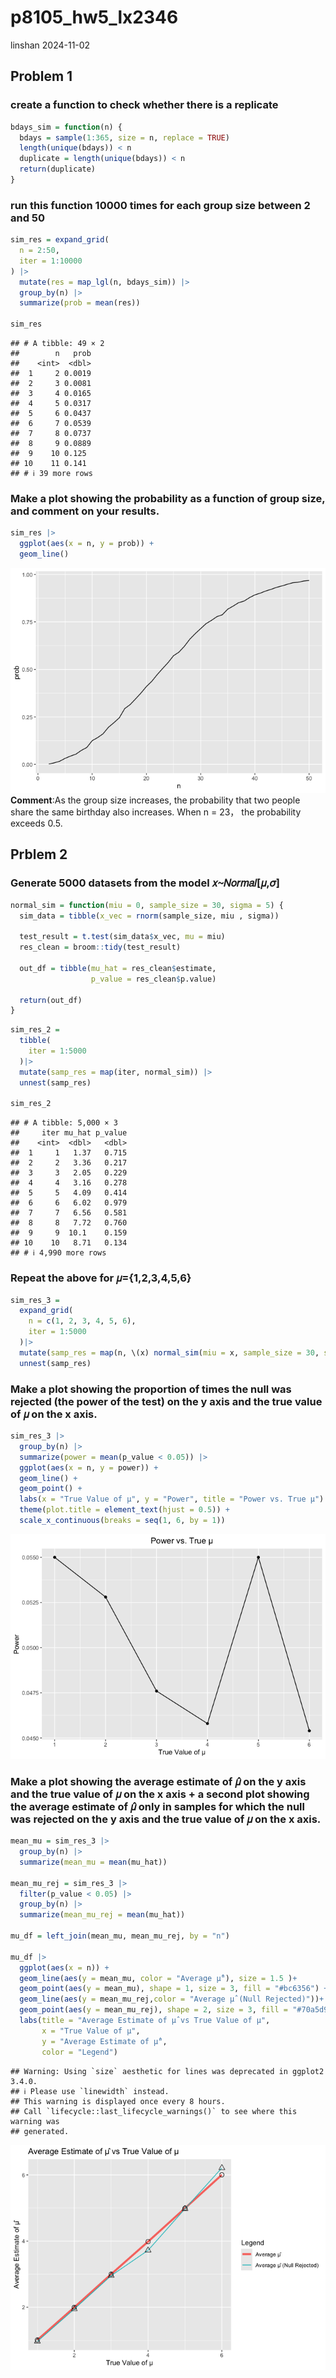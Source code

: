 p8105_hw5_lx2346
================
linshan
2024-11-02

## Problem 1

### create a function to check whether there is a replicate

``` r
bdays_sim = function(n) {
  bdays = sample(1:365, size = n, replace = TRUE)
  length(unique(bdays)) < n
  duplicate = length(unique(bdays)) < n
  return(duplicate)
}
```

### run this function 10000 times for each group size between 2 and 50

``` r
sim_res = expand_grid(
  n = 2:50,
  iter = 1:10000
) |>
  mutate(res = map_lgl(n, bdays_sim)) |>
  group_by(n) |>
  summarize(prob = mean(res))

sim_res
```

    ## # A tibble: 49 × 2
    ##        n   prob
    ##    <int>  <dbl>
    ##  1     2 0.0019
    ##  2     3 0.0081
    ##  3     4 0.0165
    ##  4     5 0.0317
    ##  5     6 0.0437
    ##  6     7 0.0539
    ##  7     8 0.0737
    ##  8     9 0.0889
    ##  9    10 0.125 
    ## 10    11 0.141 
    ## # ℹ 39 more rows

### Make a plot showing the probability as a function of group size, and comment on your results.

``` r
sim_res |>
  ggplot(aes(x = n, y = prob)) +
  geom_line()
```

![](p8105_hw5_lx2346_files/figure-gfm/unnamed-chunk-4-1.png)<!-- -->  
**Comment**:As the group size increases, the probability that two people
share the same birthday also increases. When n = 23， the probability
exceeds 0.5.

## Prblem 2

### Generate 5000 datasets from the model 𝑥∼𝑁𝑜𝑟𝑚𝑎𝑙\[𝜇,𝜎\]

``` r
normal_sim = function(miu = 0, sample_size = 30, sigma = 5) {
  sim_data = tibble(x_vec = rnorm(sample_size, miu , sigma))
  
  test_result = t.test(sim_data$x_vec, mu = miu)
  res_clean = broom::tidy(test_result)
  
  out_df = tibble(mu_hat = res_clean$estimate,
                  p_value = res_clean$p.value)
  
  return(out_df)
}
```

``` r
sim_res_2 = 
  tibble(
    iter = 1:5000
  )|>
  mutate(samp_res = map(iter, normal_sim)) |>
  unnest(samp_res)

sim_res_2
```

    ## # A tibble: 5,000 × 3
    ##     iter mu_hat p_value
    ##    <int>  <dbl>   <dbl>
    ##  1     1   1.37   0.715
    ##  2     2   3.36   0.217
    ##  3     3   2.05   0.229
    ##  4     4   3.16   0.278
    ##  5     5   4.09   0.414
    ##  6     6   6.02   0.979
    ##  7     7   6.56   0.581
    ##  8     8   7.72   0.760
    ##  9     9  10.1    0.159
    ## 10    10   8.71   0.134
    ## # ℹ 4,990 more rows

### Repeat the above for 𝜇={1,2,3,4,5,6}

``` r
sim_res_3 = 
  expand_grid(
    n = c(1, 2, 3, 4, 5, 6),
    iter = 1:5000
  )|>
  mutate(samp_res = map(n, \(x) normal_sim(miu = x, sample_size = 30, sigma = 5))) |>
  unnest(samp_res)
```

### Make a plot showing the proportion of times the null was rejected (the power of the test) on the y axis and the true value of 𝜇 on the x axis.

``` r
sim_res_3 |>
  group_by(n) |>
  summarize(power = mean(p_value < 0.05)) |>
  ggplot(aes(x = n, y = power)) +
  geom_line() +
  geom_point() +
  labs(x = "True Value of μ", y = "Power", title = "Power vs. True μ") +
  theme(plot.title = element_text(hjust = 0.5)) +
  scale_x_continuous(breaks = seq(1, 6, by = 1))
```

![](p8105_hw5_lx2346_files/figure-gfm/unnamed-chunk-8-1.png)<!-- -->

### Make a plot showing the average estimate of 𝜇̂ on the y axis and the true value of 𝜇 on the x axis + a second plot showing the average estimate of 𝜇̂ only in samples for which the null was rejected on the y axis and the true value of 𝜇 on the x axis.

``` r
mean_mu = sim_res_3 |>
  group_by(n) |>
  summarize(mean_mu = mean(mu_hat))

mean_mu_rej = sim_res_3 |>
  filter(p_value < 0.05) |>
  group_by(n) |>
  summarize(mean_mu_rej = mean(mu_hat))

mu_df = left_join(mean_mu, mean_mu_rej, by = "n")

mu_df |>
  ggplot(aes(x = n)) +
  geom_line(aes(y = mean_mu, color = "Average μ̂"), size = 1.5 )+
  geom_point(aes(y = mean_mu), shape = 1, size = 3, fill = "#bc6356") +
  geom_line(aes(y = mean_mu_rej,color = "Average μ̂ (Null Rejected)"))+
  geom_point(aes(y = mean_mu_rej), shape = 2, size = 3, fill = "#70a5d9") +
  labs(title = "Average Estimate of μ̂ vs True Value of μ",
       x = "True Value of μ",
       y = "Average Estimate of μ̂",
       color = "Legend")
```

    ## Warning: Using `size` aesthetic for lines was deprecated in ggplot2 3.4.0.
    ## ℹ Please use `linewidth` instead.
    ## This warning is displayed once every 8 hours.
    ## Call `lifecycle::last_lifecycle_warnings()` to see where this warning was
    ## generated.

![](p8105_hw5_lx2346_files/figure-gfm/unnamed-chunk-9-1.png)<!-- -->
